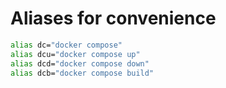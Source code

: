 # Aliases for convenience

```bash
alias dc="docker compose"
alias dcu="docker compose up"
alias dcd="docker compose down"
alias dcb="docker compose build"
```
